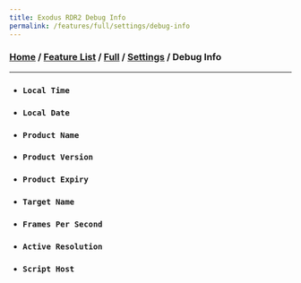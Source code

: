 ```yaml
---
title: Exodus RDR2 Debug Info
permalink: /features/full/settings/debug-info
---
```

### [Home](/) / [Feature List](/features) / [Full](/features/full) / [Settings](/features/full/settings) / Debug Info
---
- ### `Local Time`
- ### `Local Date`
- ### `Product Name`
- ### `Product Version`
- ### `Product Expiry`
- ### `Target Name`
- ### `Frames Per Second`
- ### `Active Resolution`
- ### `Script Host`

